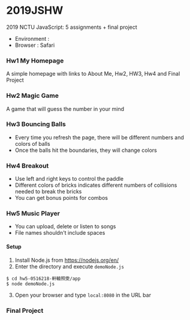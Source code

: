 # 2019JSHW
2019 NCTU JavaScript: 5 assignments + final project
* Environment : 
* Browser : Safari

### Hw1 My Homepage 
A simple homepage with links to About Me, Hw2, HW3, Hw4 and Final Project

### Hw2 Magic Game
A game that will guess the number in your mind

### Hw3 Bouncing Balls 
* Every time you refresh the page, there will be different numbers and colors of balls
* Once the balls hit the boundaries, they will change colors

### Hw4 Breakout
* Use left and right keys to control the paddle 
* Different colors of bricks indicates different numbers of collisions needed to break the bricks
* You can get bonus points for combos

### Hw5 Music Player 
* You can upload, delete or listen to songs
* File names shouldn't include spaces
#### Setup
1. Install Node.js from https://nodejs.org/en/
2. Enter the directory and execute `demoNode.js`
```shell
$ cd hw5-0516218-軒轅照雯/app
$ node demoNode.js
```
3. Open your browser and type `local:8080` in the URL bar


### Final Project 

